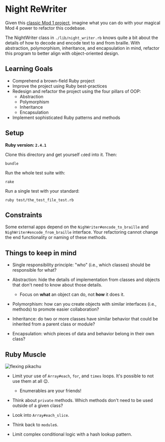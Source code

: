 # Night ReWriter

Given this [classic Mod 1 project](http://backend.turing.io/module1/projects/night_writer), imagine what you can do with your magical Mod 4 power to refactor this codebase.

The NightWriter class in `./lib/night_writer.rb` knows quite a bit about the details of how to decode and encode text to and from braille. With abstraction, polymorphism, inheritance, and encapsulation in mind, refactor this program to better align with object-oriented design.

## Learning Goals

* Comprehend a brown-field Ruby project
* Improve the project using Ruby best-practices
* Redesign and refactor the project using the four pillars of OOP:
  * Abstraction
  * Polymorphism
  * Inheritance
  * Encapsulation
* Implement sophisticated Ruby patterns and methods

## Setup

**Ruby version: `2.4.1`**

Clone this directory and get yourself `cd`ed into it. Then:

```
bundle
```

Run the whole test suite with:

```
rake
```

Run a single test with your standard:

```
ruby test/the_test_file_test.rb
```

## Constraints

Some external apps depend on the `NighWriter#encode_to_braille` and `NighWriter#encode_from_braille` interface. Your refactoring cannot change the end functionality or naming of these methods.

## Things to keep in mind

* Single responsibility principle: "who" (i.e., which classes) should be responsible for what?

* Abstraction: hide the details of implementation from classes and objects that don't need to know about those details.
  * Focus on **what** an object can do, not **how** it does it.

* Polymorphism: how can you create objects with similar interfaces (i.e., methods) to promote easier collaboration?
* Inheritance: do two or more classes have similar behavior that could be inherited from a parent class or module?
* Encapsulation: which pieces of data and behavior belong in their own class?

## Ruby Muscle

![flexing pikachu](https://media.giphy.com/media/l2SqbUETv1PYfPevK/giphy.gif)

* Limit your use of `Array#each`, `for`, and `times` loops. It's possible to not use them at all 😉.
  * Enumerables are your friends!

* Think about `private` methods. Which methods don't need to be used outside of a given class?
* Look into `Array#each_slice`.
* Think back to `module`s.
* Limit complex conditional logic with a hash lookup pattern.
